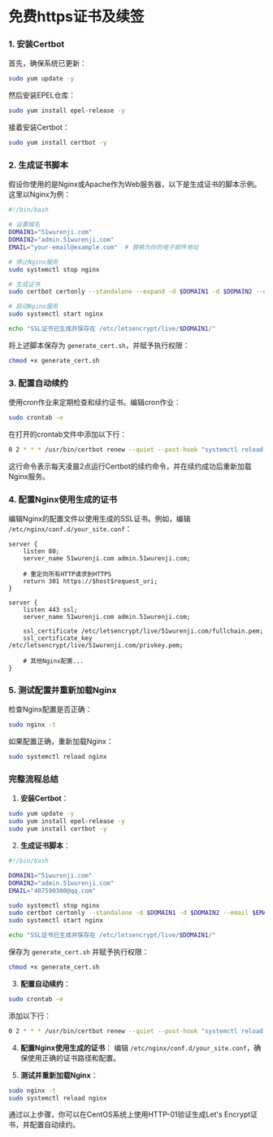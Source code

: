 # 免费https证书及续签

### 1. 安装Certbot

首先，确保系统已更新：

```sh
sudo yum update -y
```

然后安装EPEL仓库：

```sh
sudo yum install epel-release -y
```

接着安装Certbot：

```sh
sudo yum install certbot -y
```

### 2. 生成证书脚本

假设你使用的是Nginx或Apache作为Web服务器，以下是生成证书的脚本示例。这里以Nginx为例：

```sh
#!/bin/bash

# 设置域名
DOMAIN1="51wurenji.com"
DOMAIN2="admin.51wurenji.com"
EMAIL="your-email@example.com"  # 替换为你的电子邮件地址

# 停止Nginx服务
sudo systemctl stop nginx

# 生成证书
sudo certbot certonly --standalone --expand -d $DOMAIN1 -d $DOMAIN2 --email $EMAIL --agree-tos --non-interactive

# 启动Nginx服务
sudo systemctl start nginx

echo "SSL证书已生成并保存在 /etc/letsencrypt/live/$DOMAIN1/"
```

将上述脚本保存为 `generate_cert.sh`，并赋予执行权限：

```sh
chmod +x generate_cert.sh
```

### 3. 配置自动续约

使用cron作业来定期检查和续约证书。编辑cron作业：

```sh
sudo crontab -e
```

在打开的crontab文件中添加以下行：

```sh
0 2 * * * /usr/bin/certbot renew --quiet --post-hook "systemctl reload nginx"
```

这行命令表示每天凌晨2点运行Certbot的续约命令，并在续约成功后重新加载Nginx服务。

### 4. 配置Nginx使用生成的证书

编辑Nginx的配置文件以使用生成的SSL证书。例如，编辑 `/etc/nginx/conf.d/your_site.conf`：

```nginx
server {
    listen 80;
    server_name 51wurenji.com admin.51wurenji.com;

    # 重定向所有HTTP请求到HTTPS
    return 301 https://$host$request_uri;
}

server {
    listen 443 ssl;
    server_name 51wurenji.com admin.51wurenji.com;

    ssl_certificate /etc/letsencrypt/live/51wurenji.com/fullchain.pem;
    ssl_certificate_key /etc/letsencrypt/live/51wurenji.com/privkey.pem;

    # 其他Nginx配置...
}
```

### 5. 测试配置并重新加载Nginx

检查Nginx配置是否正确：

```sh
sudo nginx -t
```

如果配置正确，重新加载Nginx：

```sh
sudo systemctl reload nginx
```

### 完整流程总结

1. **安装Certbot**：
```sh
sudo yum update -y
sudo yum install epel-release -y
sudo yum install certbot -y
```

2. **生成证书脚本**：
```sh
#!/bin/bash

DOMAIN1="51wurenji.com"
DOMAIN2="admin.51wurenji.com"
EMAIL="407590300@qq.com"

sudo systemctl stop nginx
sudo certbot certonly --standalone -d $DOMAIN1 -d $DOMAIN2 --email $EMAIL --agree-tos --non-interactive
sudo systemctl start nginx

echo "SSL证书已生成并保存在 /etc/letsencrypt/live/$DOMAIN1/"
```

保存为 `generate_cert.sh` 并赋予执行权限：

```sh
chmod +x generate_cert.sh
```

3. **配置自动续约**：
```sh
sudo crontab -e
```

添加以下行：

```sh
0 2 * * * /usr/bin/certbot renew --quiet --post-hook "systemctl reload nginx"
```

4. **配置Nginx使用生成的证书**：
   编辑 `/etc/nginx/conf.d/your_site.conf`，确保使用正确的证书路径和配置。

5. **测试并重新加载Nginx**：
```sh
sudo nginx -t
sudo systemctl reload nginx
```

通过以上步骤，你可以在CentOS系统上使用HTTP-01验证生成Let's Encrypt证书，并配置自动续约。